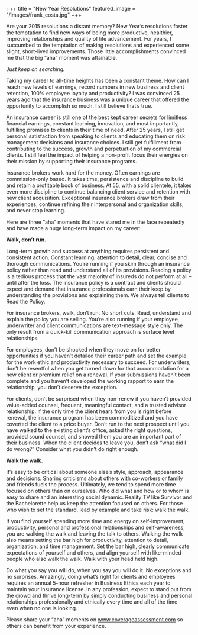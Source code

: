 +++
title = "New Year Resolutions"
featured_image = "/images/frank_costa.jpg"
+++

Are your 2015 resolutions a distant memory? New Year’s resolutions foster the temptation to find new ways of being more productive, healthier, improving relationships and quality of life advancement. For years, I succumbed to the temptation of making resolutions and experienced some slight, short-lived improvements. Those little accomplishments convinced me that the big “aha” moment was attainable.

*Just keep on searching.*

Taking my career to all-time heights has been a constant theme. How can I reach new levels of earnings, record numbers in new business and client retention, 100% employee loyalty and productivity? I was convinced 25 years ago that the insurance business was a unique career that offered the opportunity to accomplish so much. I still believe that’s true.

An insurance career is still one of the best kept career secrets for limitless financial earnings, constant learning, innovation, and most importantly, fulfilling promises to clients in their time of need. After 25 years, I still get personal satisfaction from speaking to clients and educating them on risk management decisions and insurance choices. I still get fulfillment from contributing to the success, growth and perpetuation of my commercial clients. I still feel the impact of helping a non-profit focus their energies on their mission by supporting their insurance programs.

Insurance brokers work hard for the money. Often earnings are commission-only based. It takes time, persistence and discipline to build and retain a profitable book of business. At 55, with a solid clientele, it takes even more discipline to continue balancing client service and retention with new client acquisition. Exceptional insurance brokers draw from their experiences, continue refining their interpersonal and organization skills, and never stop learning.

Here are three “aha” moments that have stared me in the face repeatedly and have made a huge long-term impact on my career:

**Walk, don’t run.**

Long-term growth and success at anything requires persistent and consistent action. Constant learning, attention to detail, clear, concise and thorough communications. You’re running if you skim through an insurance policy rather than read and understand all of its provisions. Reading a policy is a tedious process that the vast majority of insureds do not perform at all – until after the loss. The insurance policy is a contract and clients should expect and demand that insurance professionals earn their keep by understanding the provisions and explaining them. We always tell clients to Read the Policy.

For insurance brokers, walk, don’t run. No short cuts. Read, understand and explain the policy you are selling. You’re also running if your employee, underwriter and client communications are text-message style only. The only result from a quick-kill communication approach is surface level relationships.

For employees, don’t be shocked when they move on for better opportunities if you haven’t detailed their career path and set the example for the work ethic and productivity necessary to succeed.
For underwriters, don’t be resentful when you get turned down for that accommodation for a new client or premium relief on a renewal. If your submissions haven’t been complete and you haven’t developed the working rapport to earn the relationship, you don’t deserve the exception.

For clients, don’t be surprised when they non-renew if you haven’t provided value-added counsel, frequent, meaningful contact, and a trusted advisor relationship. If the only time the client hears from you is right before renewal, the insurance program has been commoditized and you have coverted the client to a price buyer. Don’t run to the next prospect until you have walked to the existing client’s office, asked the right questions, provided sound counsel, and showed them you are an important part of their business. When the client decides to leave you, don’t ask “what did I do wrong?” Consider what you didn’t do right enough.

**Walk the walk.**

It’s easy to be critical about someone else’s style, approach, appearance and decisions. Sharing criticisms about others with co-workers or family and friends fuels the process. Ultimately, we tend to spend more time focused on others than on ourselves. Who did what and how or to whom is easy to share and an interesting social dynamic. Reality TV like Survivor and the Bachelorette help us keep the attention focused on others. For those who wish to set the standard, lead by example and take risk: walk the walk.

If you find yourself spending more time and energy on self-improvement, productivity, personal and professional relationships and self-awareness, you are walking the walk and leaving the talk to others. Walking the walk also means setting the bar high for productivity, attention to detail, organization, and time management. Set the bar high, clearly communicate expectations of yourself and others, and align yourself with like-minded people who also walk the walk.
Walk with your head held high.

Do what you say you will do, when you say you will do it. No exceptions and no surprises. Amazingly, doing what’s right for clients and employees requires an annual 5-hour refresher in Business Ethics each year to maintain your Insurance license. In any profession, expect to stand out from the crowd and thrive long-term by simply conducting business and personal relationships professionally and ethically every time and all of the time – even when no one is looking.

Please share your “aha” moments on www.coverageassessment.com so others can benefit from your experience.
